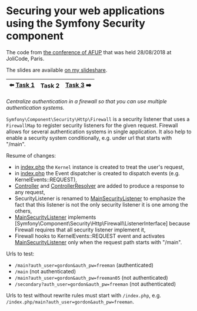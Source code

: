 # Securing your web applications using the Symfony Security component

The code from [the conference of AFUP](https://www.meetup.com/fr-FR/afup-paris-php/events/253944518/)
that was held 28/08/2018 at JoliCode, Paris.

The slides are available [on my slideshare](https://fr.slideshare.net/VladyslavRiabchenko/scurisation-de-vos-applications-web-laide-du-composant-security-de-symfony).

| :arrow_left: [Task 1] | Task 2 | [Task 3] :arrow_right: |
| --- | --- | --- |

*Centralize authentication in a firewall so that you can use multiple authentication systems.*

`Symfony\Component\Security\Http\Firewall` is a security listener that 
uses a `FirewallMap` to register security listeners for the given request.
Firewall allows for several authentication systems in single application.
It also help to enable a security system conditionally, e.g. under url that starts with "/main".

Resume of changes:
- in [index.php] the `Kernel` instance is created to treat the user's request,
- in [index.php] the Event dispatcher is created to dispatch events (e.g. KernelEvents::REQUEST),
- [Controller] and [ControllerResolver] are added to produce a response to any request,
- SecurityListener is renamed to [MainSecurityListener] to emphasize the fact that this 
listener is not the only security listener it is one among the others, 
- [MainSecurityListener] implements [Symfony\Component\Security\Http\Firewall\ListenerInterface]
because Firewall requires that all security listener implement it,
- Firewall hooks to KernelEvents::REQUEST event and activates [MainSecurityListener] 
only when the request path starts with "/main". 

Urls to test:

* `/main?auth_user=gordon&auth_pw=freeman` (authenticated)
* `/main` (not authenticated)
* `/main?auth_user=gordon&auth_pw=freeman05` (not authenticated)
* `/secondary?auth_user=gordon&auth_pw=freeman` (not authenticated)

Urls to test without rewrite rules must start with `/index.php`, e.g. `/index.php/main?auth_user=gordon&auth_pw=freeman`.

[index.php]: public/index.php
[Controller]: src/Controller.php
[ControllerResolver]: src/ControllerResolver.php
[MainSecurityListener]: src/Security/MainSecurityListener.php
[Task 1]: https://github.com/vria/symfony-security-component-use/tree/1-primitive-listener
[Task 3]: https://github.com/vria/symfony-security-component-use/tree/3-anonymous-token
